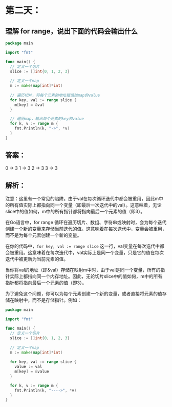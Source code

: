 # 第二天：

## 理解 for range，说出下面的代码会输出什么

```go
package main

import "fmt"

func main() {
  // 定义一个切片
  slice := []int{0, 1, 2, 3}
  
  // 定义一个map
  m := make(map[int]*int)
  
  // 遍历切片，将每个元素的地址赋值给map的value
  for key, val := range slice {
    m[key] = &val
  }

  // 遍历map，输出每个元素的key和value
  for k, v := range m {
    fmt.Println(k, "->", *v)
  }
}
```

## 答案：
0 -> 3
1 -> 3
2 -> 3
3 -> 3

## 解析：
注意：这里有一个常见的陷阱。由于val在每次循环迭代中都会被重用，因此m中的所有值实际上都指向同一个变量（即最后一次迭代中的val）。这意味着，无论slice中的值如何，m中的所有指针都将指向最后一个元素的值（即3）。

在Go语言中，for range 循环在遍历切片、数组、字符串或映射时，会为每个迭代创建一个新的变量来存储当前迭代的值。这意味着在每次迭代中，变量会被重用，而不是为每个元素创建一个新的变量。

在你的代码中，`for key, val := range slice` 这一行，val变量在每次迭代中都会被重用。这意味着在每次迭代中，val实际上是同一个变量，只是它的值在每次迭代中被更新为当前元素的值。

当你将val的地址（即&val）存储在映射m中时，由于val是同一个变量，所有的指针实际上都指向同一个内存地址。因此，无论切片slice中的值如何，m中的所有指针都将指向最后一个元素的值（即3）。

为了避免这个问题，你可以为每个元素创建一个新的变量，或者直接将元素的值存储在映射中，而不是存储指针。例如：

```go
package main

import "fmt"

func main() {
  // 定义一个切片
  slice := []int{0, 1, 2, 3}
  
  // 定义一个map
  m := make(map[int]*int)
  
  for key, val := range slice {
    value := val
    m[key] = &value
  }

  for k, v := range m {
    fmt.Println(k, "---->", *v)
  }
}
```

